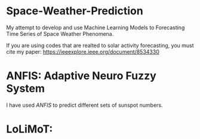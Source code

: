 # Space-Weather-Prediction
My attempt to develop and use Machine Learning Models to Forecasting Time Series of Space Weather Phenomena.


If you are using codes that are realted to solar activity forecasting, you must cite my paper: 
https://ieeexplore.ieee.org/document/8534330

# ANFIS: Adaptive Neuro Fuzzy System 
I have used *ANFIS* to predict different sets of sunspot numbers.  
# LoLiMoT: 
